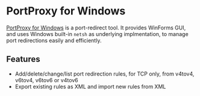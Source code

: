 # PortProxy for Windows

[PortProxy for Windows](https://github.com/FuweiChin/portproxy-for-windows) is a port-redirect tool. It provides WinForms GUI, and uses Windows built-in `netsh` as underlying implmentation, to manage port redirections easily and efficiently.

<!--See also our [PortProxy for Linux](https://github.com/FuweiChin/portproxy-for-linux) and [PortProxy for macOS](https://github.com/FuweiChin/portproxy-for-macos)-->

## Features
+ Add/delete/change/list port redirection rules, for TCP only, from v4tov4, v6tov4, v6tov6 or v4tov6
+ Export existing rules as XML and import new rules from XML
